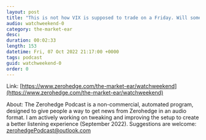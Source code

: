 ```yaml
---
layout: post
title: "This is not how VIX is supposed to trade on a Friday. Will something break over the weekend?"
audio: watchweekend-0
category: the-market-ear
desc: 
duration: 00:02:33
length: 153
datetime: Fri, 07 Oct 2022 21:17:00 +0000
tags: podcast
guid: watchweekend-0
order: 0
---
```



Link: [https://www.zerohedge.com/the-market-ear/watchweekend](https://www.zerohedge.com/the-market-ear/watchweekend)

About: The Zerohedge Podcast is a non-commercial, automated program, designed to give people a way to get news from Zerohedge in an audio format.  I am actively working on tweaking and improving the setup to create a better listening experience (September 2022).  Suggestions are welcome: [zerohedgePodcast@outlook.com](mailto:zerohedgePodcast@outlook.com)